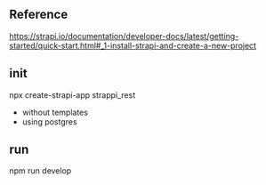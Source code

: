 ## Reference
https://strapi.io/documentation/developer-docs/latest/getting-started/quick-start.html#_1-install-strapi-and-create-a-new-project

## init

npx create-strapi-app strappi_rest
- without templates
- using postgres

## run
npm run develop